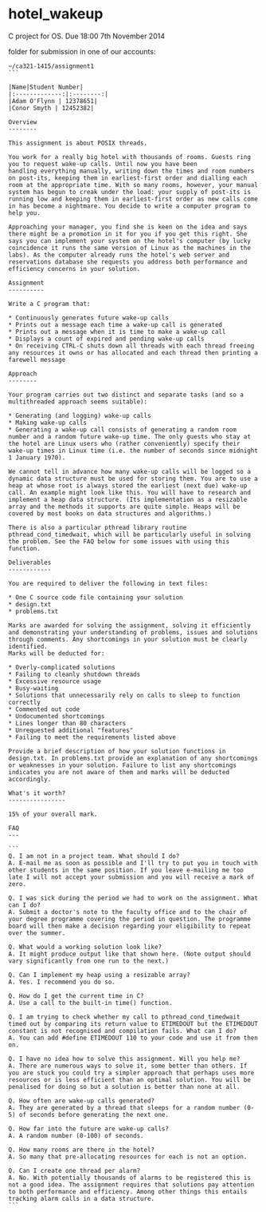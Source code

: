 hotel_wakeup
============

C project for OS. Due 18:00 7th November 2014

folder for submission in one of our accounts:

````
~/ca321-1415/assignment1
```

|Name|Student Number|
|:-------------:|:--------:|
|Adam O'Flynn | 12378651|
|Conor Smyth | 12452382|

Overview
--------

This assignment is about POSIX threads.

You work for a really big hotel with thousands of rooms. Guests ring you to request wake-up calls. Until now you have been 
handling everything manually, writing down the times and room numbers on post-its, keeping them in earliest-first order and dialling each room at the appropriate time. With so many rooms, however, your manual system has begun to creak under the load: your supply of post-its is running low and keeping them in earliest-first order as new calls come in has become a nightmare. You decide to write a computer program to help you.

Approaching your manager, you find she is keen on the idea and says there might be a promotion in it for you if you get this right. She says you can implement your system on the hotel's computer (by lucky coincidence it runs the same version of Linux as the machines in the labs). As the computer already runs the hotel's web server and reservations database she requests you address both performance and efficiency concerns in your solution.

Assignment
----------

Write a C program that:

* Continuously generates future wake-up calls
* Prints out a message each time a wake-up call is generated
* Prints out a message when it is time to make a wake-up call
* Displays a count of expired and pending wake-up calls
* On receiving CTRL-C shuts down all threads with each thread freeing any resources it owns or has allocated and each thread then printing a farewell message

Approach
--------

Your program carries out two distinct and separate tasks (and so a multithreaded approach seems suitable):

* Generating (and logging) wake-up calls
* Making wake-up calls
* Generating a wake-up call consists of generating a random room number and a random future wake-up time. The only guests who stay at the hotel are Linux users who (rather conveniently) specify their wake-up times in Linux time (i.e. the number of seconds since midnight 1 January 1970).

We cannot tell in advance how many wake-up calls will be logged so a dynamic data structure must be used for storing them. You are to use a heap at whose root is always stored the earliest (next due) wake-up call. An example might look like this. You will have to research and implement a heap data structure. (Its implementation as a resizable array and the methods it supports are quite simple. Heaps will be covered by most books on data structures and algorithms.)

There is also a particular pthread library routine pthread_cond_timedwait, which will be particularly useful in solving the problem. See the FAQ below for some issues with using this function.

Deliverables
------------

You are required to deliver the following in text files:

* One C source code file containing your solution
* design.txt
* problems.txt

Marks are awarded for solving the assignment, solving it efficiently and demonstrating your understanding of problems, issues and solutions through comments. Any shortcomings in your solution must be clearly identified. 
Marks will be deducted for:

* Overly-complicated solutions
* Failing to cleanly shutdown threads
* Excessive resource usage
* Busy-waiting
* Solutions that unnecessarily rely on calls to sleep to function correctly
* Commented out code
* Undocumented shortcomings
* Lines longer than 80 characters
* Unrequested additional "features"
* Failing to meet the requirements listed above

Provide a brief description of how your solution functions in design.txt. In problems.txt provide an explanation of any shortcomings or weaknesses in your solution. Failure to list any shortcomings indicates you are not aware of them and marks will be deducted accordingly.

What's it worth?
----------------

15% of your overall mark.

FAQ
---

```
Q. I am not in a project team. What should I do?
A. E-mail me as soon as possible and I'll try to put you in touch with other students in the same position. If you leave e-mailing me too late I will not accept your submission and you will receive a mark of zero.

Q. I was sick during the period we had to work on the assignment. What can I do?
A. Submit a doctor's note to the faculty office and to the chair of your degree programme covering the period in question. The programme board will then make a decision regarding your eligibility to repeat over the summer.

Q. What would a working solution look like?
A. It might produce output like that shown here. (Note output should vary significantly from one run to the next.)

Q. Can I implement my heap using a resizable array?
A. Yes. I recommend you do so.

Q. How do I get the current time in C?
A. Use a call to the built-in time() function.

Q. I am trying to check whether my call to pthread_cond_timedwait timed out by comparing its return value to ETIMEDOUT but the ETIMEDOUT constant is not recognised and compilation fails. What can I do?
A. You can add #define ETIMEDOUT 110 to your code and use it from then on.

Q. I have no idea how to solve this assignment. Will you help me?
A. There are numerous ways to solve it, some better than others. If you are stuck you could try a simpler approach that perhaps uses more resources or is less efficient than an optimal solution. You will be penalised for doing so but a solution is better than none at all.

Q. How often are wake-up calls generated?
A. They are generated by a thread that sleeps for a random number (0-5) of seconds before generating the next one.

Q. How far into the future are wake-up calls?
A. A random number (0-100) of seconds.

Q. How many rooms are there in the hotel?
A. So many that pre-allocating resources for each is not an option.

Q. Can I create one thread per alarm?
A. No. With potentially thousands of alarms to be registered this is not a good idea. The assignment requires that solutions pay attention to both performance and efficiency. Among other things this entails tracking alarm calls in a data structure.
```
